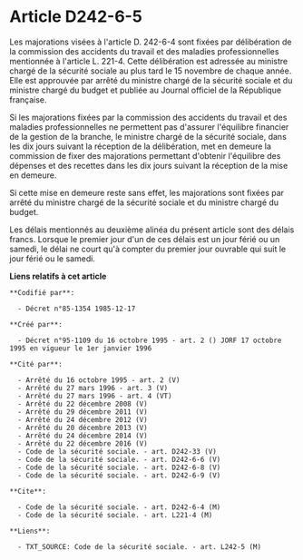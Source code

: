 # Article D242-6-5

Les majorations visées à l'article D. 242-6-4 sont fixées par délibération de la commission des accidents du travail et des
maladies professionnelles mentionnée à l'article L. 221-4. Cette délibération est adressée au ministre chargé de la sécurité
sociale au plus tard le 15 novembre de chaque année. Elle est approuvée par arrêté du ministre chargé de la sécurité sociale
et du ministre chargé du budget et publiée au Journal officiel de la République française.

Si les majorations fixées par la commission des accidents du travail et des maladies professionnelles ne permettent pas
d'assurer l'équilibre financier de la gestion de la branche, le ministre chargé de la sécurité sociale, dans les dix jours
suivant la réception de la délibération, met en demeure la commission de fixer des majorations permettant d'obtenir
l'équilibre des dépenses et des recettes dans les dix jours suivant la réception de la mise en demeure.

Si cette mise en demeure reste sans effet, les majorations sont fixées par arrêté du ministre chargé de la sécurité sociale
et du ministre chargé du budget.

Les délais mentionnés au deuxième alinéa du présent article sont des délais francs. Lorsque le premier jour d'un de ces
délais est un jour férié ou un samedi, le délai ne court qu'à compter du premier jour ouvrable qui suit le jour férié ou le
samedi.

**Liens relatifs à cet article**

	**Codifié par**:

	  - Décret n°85-1354 1985-12-17

	**Créé par**:

	  - Décret n°95-1109 du 16 octobre 1995 - art. 2 () JORF 17 octobre 1995 en vigueur le 1er janvier 1996

	**Cité par**:

	  - Arrêté du 16 octobre 1995 - art. 2 (V)
	  - Arrêté du 27 mars 1996 - art. 3 (V)
	  - Arrêté du 27 mars 1996 - art. 4 (VT)
	  - Arrêté du 22 décembre 2008 (V)
	  - Arrêté du 29 décembre 2011 (V)
	  - Arrêté du 24 décembre 2012 (V)
	  - Arrêté du 20 décembre 2013 (V)
	  - Arrêté du 24 décembre 2014 (V)
	  - Arrêté du 22 décembre 2016 (V)
	  - Code de la sécurité sociale. - art. D242-33 (V)
	  - Code de la sécurité sociale. - art. D242-6-6 (V)
	  - Code de la sécurité sociale. - art. D242-6-8 (V)
	  - Code de la sécurité sociale. - art. D242-6-9 (V)

	**Cite**:

	  - Code de la sécurité sociale. - art. D242-6-4 (M)
	  - Code de la sécurité sociale. - art. L221-4 (M)

	**Liens**:

	  - TXT_SOURCE: Code de la sécurité sociale. - art. L242-5 (M)
